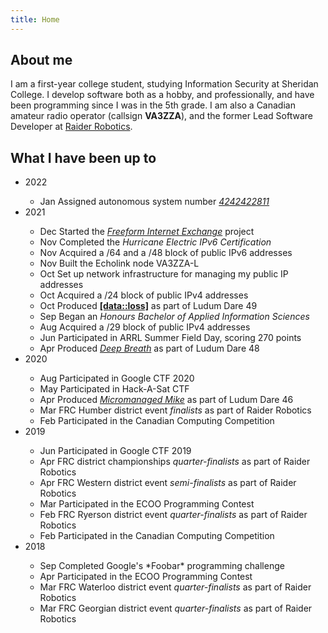 ```yaml
---
title: Home
---
```

## About me

I am a first-year college student, studying Information Security at Sheridan College. I develop software both as a hobby, and professionally, and have been programming since I was in the 5th grade. I am also a Canadian amateur radio operator (callsign **VA3ZZA**), and the former Lead Software Developer at [Raider Robotics](https://github.com/frc5024).

## What I have been up to

<ul class="events-list">
<li>2022</li>
<ul>
    <li><div><span>Jan</span> <span>Assigned autonomous system number <a href="https://explorer.burble.com/?#/AS4242422811"><em>4242422811</em></a></span></div></li>
</ul>

<li>2021</li>
<ul>
    <li><div><span>Dec</span> <span>Started the <a href="https://ffixp.net"><em>Freeform Internet Exchange</em></a> project</span></div></li>
    <li><div><span>Nov</span> <span>Completed the <em>Hurricane Electric IPv6 Certification</em></span></div></li>
    <li><div><span>Nov</span> <span>Acquired a /64 and a /48 block of public IPv6 addresses</span></div></li>
    <li><div><span>Nov</span> <span>Built the Echolink node VA3ZZA-L</span></div></li>
    <li><div><span>Oct</span> <span>Set up network infrastructure for managing my public IP addresses</span></div></li>
    <li><div><span>Oct</span> <span>Acquired a /24 block of public IPv4 addresses</span></div></li>
    <li><div><span>Oct</span> <span>Produced <a href="https://github.com/Ewpratten/ludum-dare-49"><strong>[data::loss]</strong></a> as part of Ludum Dare 49</span></div></li>
    <li><div><span>Sep</span> <span>Began an <em>Honours Bachelor of Applied Information Sciences</em></span></div></li>
    <li><div><span>Aug</span> <span>Acquired a /29 block of public IPv4 addresses</span></div></li>
    <li><div><span>Jun</span> <span>Participated in ARRL Summer Field Day, scoring 270 points</span></div></li>
    <li><div><span>Apr</span> <span>Produced <a href="https://github.com/Ewpratten/ludum-dare-48"><em>Deep Breath</em></a> as part of Ludum Dare 48</span></div></li>
</ul>

<li>2020</li>
<ul>
  <li><div><span>Aug</span> <span>Participated in Google CTF 2020</span></div></li>
  <li><div><span>May</span> <span>Participated in Hack-A-Sat CTF</span></div></li>
  <li><div><span>Apr</span> <span>Produced <a href="https://ldjam.com/events/ludum-dare/46/micromanaged-mike"><em>Micromanaged Mike</em></a> as part of Ludum Dare 46</span></div></li>
  <li><div><span>Mar</span> <span>FRC Humber district event <em>finalists</em> as part of Raider Robotics</span></div></li>
  <li><div><span>Feb</span> <span>Participated in the Canadian Computing Competition</span></div></li>
</ul>

<li>2019</li>
<ul>
  <li><div><span>Jun</span> <span>Participated in Google CTF 2019</span></div></li>
  <li><div><span>Apr</span> <span>FRC district championships <em>quarter-finalists</em> as part of Raider Robotics</span></div></li>
  <li><div><span>Apr</span> <span>FRC Western district event <em>semi-finalists</em> as part of Raider Robotics</span></div></li>
  <li><div><span>Mar</span> <span>Participated in the ECOO Programming Contest</span></div></li>
  <li><div><span>Feb</span> <span>FRC Ryerson district event <em>quarter-finalists</em> as part of Raider Robotics</span></div></li>
  <li><div><span>Feb</span> <span>Participated in the Canadian Computing Competition</span></div></li>
</ul>

<li>2018</li>
<ul>
  <li><div><span>Sep</span> <span>Completed Google's *Foobar* programming challenge</span></div></li>
  <li><div><span>Apr</span> <span>Participated in the ECOO Programming Contest</span></div></li>
  <li><div><span>Mar</span> <span>FRC Waterloo district event <em>quarter-finalists</em> as part of Raider Robotics</span></div></li>
  <li><div><span>Mar</span> <span>FRC Georgian district event <em>quarter-finalists</em> as part of Raider Robotics</span></div></li>
</ul>
</ul>